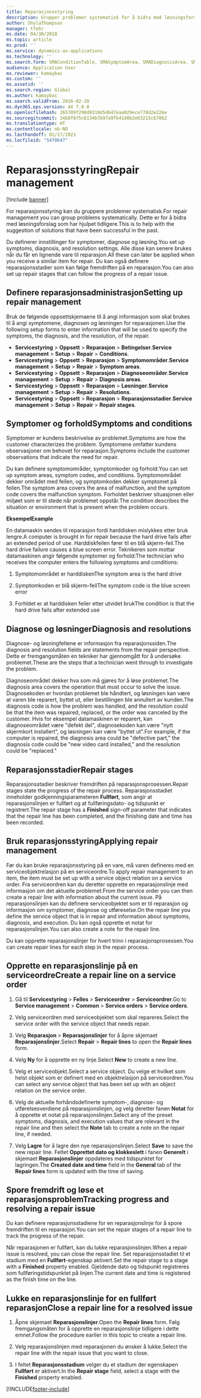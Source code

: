 ```yaml
---
title: Reparasjonsstyring
description: Grupper problemer systematisk for å bidra med løsningsforslag som har hjulpet tidligere.
author: ShylaThompson
manager: tfehr
ms.date: 04/30/2018
ms.topic: article
ms.prod: ''
ms.service: dynamics-ax-applications
ms.technology: ''
ms.search.form: SMAConditionTable, SMASymptomArea, SMADiagnosisArea, SMAResolutionTable, SMARepairStage
audience: Application User
ms.reviewer: kamaybac
ms.custom: ''
ms.assetid: ''
ms.search.region: Global
ms.author: kamaybac
ms.search.validFrom: 2016-02-28
ms.dyn365.ops.version: AX 7.0.0
ms.openlocfilehash: 265709f298d9310d5d647eaa029ece778d2e226e
ms.sourcegitcommit: 34b8f6f5c6134b7b97a9fb41d0b2e63215c67062
ms.translationtype: HT
ms.contentlocale: nb-NO
ms.lasthandoff: 02/17/2021
ms.locfileid: "5470647"
---
```

# <a name="repair-management"></a><span data-ttu-id="4bc50-103">Reparasjonsstyring</span><span class="sxs-lookup"><span data-stu-id="4bc50-103">Repair management</span></span>       

[!include [banner](../includes/banner.md)]


<span data-ttu-id="4bc50-104">For reparasjonsstyring kan du gruppere problemer systematisk.</span><span class="sxs-lookup"><span data-stu-id="4bc50-104">For repair management you can group problems systematically.</span></span> <span data-ttu-id="4bc50-105">Dette er for å bidra med løsningsforslag som har hjulpet tidligere.</span><span class="sxs-lookup"><span data-stu-id="4bc50-105">This is to help with the suggestion of solutions that have been successful in the past.</span></span>

<span data-ttu-id="4bc50-106">Du definerer innstillinger for symptomer, diagnose og løsning.</span><span class="sxs-lookup"><span data-stu-id="4bc50-106">You set up symptoms, diagnosis, and resolution settings.</span></span> <span data-ttu-id="4bc50-107">Alle disse kan senere brukes når du får en lignende vare til reparasjon.</span><span class="sxs-lookup"><span data-stu-id="4bc50-107">All these can later be applied when you receive a similar item for repair.</span></span> <span data-ttu-id="4bc50-108">Du kan også definere reparasjonsstadier som kan følge fremdriften på en reparasjon.</span><span class="sxs-lookup"><span data-stu-id="4bc50-108">You can also set up repair stages that can follow the progress of a repair issue.</span></span>

## <a name="setting-up-repair-management"></a><span data-ttu-id="4bc50-109">Definere reparasjonsadministrasjon</span><span class="sxs-lookup"><span data-stu-id="4bc50-109">Setting up repair management</span></span>

<span data-ttu-id="4bc50-110">Bruk de følgende oppsettskjemaene til å angi informasjon som skal brukes til å angi symptomene, diagnosen og løsningen for reparasjonen.</span><span class="sxs-lookup"><span data-stu-id="4bc50-110">Use the following setup forms to enter information that will be used to specify the symptoms, the diagnosis, and the resolution, of the repair.</span></span>

- <span data-ttu-id="4bc50-111">**Servicestyring** \> **Oppsett** \> **Reparasjon** \> **Betingelser**.</span><span class="sxs-lookup"><span data-stu-id="4bc50-111">**Service management** \> **Setup** \> **Repair** \> **Conditions**.</span></span>
- <span data-ttu-id="4bc50-112">**Servicestyring** \> **Oppsett** \> **Reparasjon** \> **Symptomområder**.</span><span class="sxs-lookup"><span data-stu-id="4bc50-112">**Service management** \> **Setup** \> **Repair** \> **Symptom areas**.</span></span>
-  <span data-ttu-id="4bc50-113">**Servicestyring** \> **Oppsett** \> **Reparasjon** \> **Diagnoseområder**.</span><span class="sxs-lookup"><span data-stu-id="4bc50-113">**Service management** \> **Setup** \> **Repair** \> **Diagnosis areas**.</span></span>
- <span data-ttu-id="4bc50-114">**Servicestyring** \> **Oppsett** \> **Reparasjon** \> **Løsninger**.</span><span class="sxs-lookup"><span data-stu-id="4bc50-114">**Service management** \> **Setup** \> **Repair** \> **Resolutions**.</span></span>
- <span data-ttu-id="4bc50-115">**Servicestyring** \> **Oppsett** \> **Reparasjon** \> **Reparasjonsstadier**.</span><span class="sxs-lookup"><span data-stu-id="4bc50-115">**Service management** \> **Setup** \> **Repair** \> **Repair stages**.</span></span>

## <a name="symptoms-and-conditions"></a><span data-ttu-id="4bc50-116">Symptomer og forhold</span><span class="sxs-lookup"><span data-stu-id="4bc50-116">Symptoms and conditions</span></span>

<span data-ttu-id="4bc50-117">Symptomer er kundens beskrivelse av problemet.</span><span class="sxs-lookup"><span data-stu-id="4bc50-117">Symptoms are how the customer characterizes the problem.</span></span> <span data-ttu-id="4bc50-118">Symptomene omfatter kundens observasjoner om behovet for reparasjon.</span><span class="sxs-lookup"><span data-stu-id="4bc50-118">Symptoms include the customer observations that indicate the need for repair.</span></span>

<span data-ttu-id="4bc50-119">Du kan definere symptomområder, symptomkoder og forhold.</span><span class="sxs-lookup"><span data-stu-id="4bc50-119">You can set up symptom areas, symptom codes, and conditions.</span></span> <span data-ttu-id="4bc50-120">Symptomområdet dekker området med feilen, og symptomkoden dekker symptomet på feilen.</span><span class="sxs-lookup"><span data-stu-id="4bc50-120">The symptom area covers the area of malfunction, and the symptom code covers the malfunction symptom.</span></span> <span data-ttu-id="4bc50-121">Forholdet beskriver situasjonen eller miljøet som er til stede når problemet oppstår.</span><span class="sxs-lookup"><span data-stu-id="4bc50-121">The condition describes the situation or environment that is present when the problem occurs.</span></span>

<span data-ttu-id="4bc50-122">**Eksempel**</span><span class="sxs-lookup"><span data-stu-id="4bc50-122">**Example**</span></span>

<span data-ttu-id="4bc50-123">En datamaskin sendes til reparasjon fordi harddisken mislykkes etter bruk lengre.</span><span class="sxs-lookup"><span data-stu-id="4bc50-123">A computer is brought in for repair because the hard drive fails after an extended period of use.</span></span> <span data-ttu-id="4bc50-124">Harddiskfeilen fører til en blå skjerm-feil.</span><span class="sxs-lookup"><span data-stu-id="4bc50-124">The hard drive failure causes a blue screen error.</span></span> <span data-ttu-id="4bc50-125">Teknikeren som mottar datamaskinen angir følgende symptomer og forhold:</span><span class="sxs-lookup"><span data-stu-id="4bc50-125">The technician who receives the computer enters the following symptoms and conditions:</span></span>

1.  <span data-ttu-id="4bc50-126">Symptomområdet er harddisken</span><span class="sxs-lookup"><span data-stu-id="4bc50-126">The symptom area is the hard drive</span></span>

2.  <span data-ttu-id="4bc50-127">Symptomkoden er blå skjerm-feil</span><span class="sxs-lookup"><span data-stu-id="4bc50-127">The symptom code is the blue screen error</span></span>

3.  <span data-ttu-id="4bc50-128">Forhldet er at harddisken feiler etter utvidet bruk</span><span class="sxs-lookup"><span data-stu-id="4bc50-128">The condition is that the hard drive fails after extended use</span></span>

## <a name="diagnosis-and-resolutions"></a><span data-ttu-id="4bc50-129">Diagnose og løsninger</span><span class="sxs-lookup"><span data-stu-id="4bc50-129">Diagnosis and resolutions</span></span>

<span data-ttu-id="4bc50-130">Diagnose- og løsningfeltene er informasjon fra reparasjonssiden.</span><span class="sxs-lookup"><span data-stu-id="4bc50-130">The diagnosis and resolution fields are statements from the repair perspective.</span></span> <span data-ttu-id="4bc50-131">Dette er fremgangsmåten en tekniker har gjennomgått for å undersøke problemet.</span><span class="sxs-lookup"><span data-stu-id="4bc50-131">These are the steps that a technician went through to investigate the problem.</span></span>

<span data-ttu-id="4bc50-132">Diagnoseområdet dekker hva som må gjøres for å løse problemet.</span><span class="sxs-lookup"><span data-stu-id="4bc50-132">The diagnosis area covers the operation that must occur to solve the issue.</span></span> <span data-ttu-id="4bc50-133">Diagnosekoden er hvordan problemet ble håndtert, og løsningen kan være at varen ble reparert, byttet ut, eller bestillingen ble annullert av kunden.</span><span class="sxs-lookup"><span data-stu-id="4bc50-133">The diagnosis code is how the problem was handled, and the resolution could be that the item was repaired, replaced, or the order was canceled by the customer.</span></span> <span data-ttu-id="4bc50-134">Hvis for eksempel datamaskinen er reparert, kan diagnoseområdet være "defekt del", diagnosekoden kan være "nytt skjermkort installert", og løsningen kan være "byttet ut".</span><span class="sxs-lookup"><span data-stu-id="4bc50-134">For example, if the computer is repaired, the diagnosis area could be "defective part," the diagnosis code could be "new video card installed," and the resolution could be "replaced."</span></span>

## <a name="repair-stages"></a><span data-ttu-id="4bc50-135">Reparasjonsstadier</span><span class="sxs-lookup"><span data-stu-id="4bc50-135">Repair stages</span></span>

<span data-ttu-id="4bc50-136">Reparasjonsstadier beskriver fremdriften på reparasjonsprosessen.</span><span class="sxs-lookup"><span data-stu-id="4bc50-136">Repair stages state the progress of the repair process.</span></span> <span data-ttu-id="4bc50-137">Reparasjonsstadiet inneholder godkjenningsparameteren **Fullført**, som angir at reparasjonslinjen er fullført og at fullføringsdato- og tidspunkt er registrert.</span><span class="sxs-lookup"><span data-stu-id="4bc50-137">The repair stage has a **Finished** sign-off parameter that indicates that the repair line has been completed, and the finishing date and time has been recorded.</span></span>

## <a name="applying-repair-management"></a><span data-ttu-id="4bc50-138">Bruk reparasjonsstyring</span><span class="sxs-lookup"><span data-stu-id="4bc50-138">Applying repair management</span></span>

<span data-ttu-id="4bc50-139">Før du kan bruke reparasjonsstyring på en vare, må varen defineres med en serviceobjektrelasjon på en serviceordre.</span><span class="sxs-lookup"><span data-stu-id="4bc50-139">To apply repair management to an item, the item must be set up with a service object relation on a service order.</span></span> <span data-ttu-id="4bc50-140">Fra serviceordren kan du deretter opprette en reparasjonslinje med informasjon om det aktuelle problemet.</span><span class="sxs-lookup"><span data-stu-id="4bc50-140">From the service order you can then create a repair line with information about the current issue.</span></span> <span data-ttu-id="4bc50-141">På reparasjonslinjen kan du definere serviceobjektet som er til reparasjon og informasjon om symptomer, diagnose og utføreselse.</span><span class="sxs-lookup"><span data-stu-id="4bc50-141">On the repair line you define the service object that is in repair and information about symptoms, diagnosis, and execution.</span></span> <span data-ttu-id="4bc50-142">Du kan også opprette et notat for reparasjonslinjen.</span><span class="sxs-lookup"><span data-stu-id="4bc50-142">You can also create a note for the repair line.</span></span>

<span data-ttu-id="4bc50-143">Du kan opprette reparasjonslinjer for hvert trinn i reparasjonsprosessen.</span><span class="sxs-lookup"><span data-stu-id="4bc50-143">You can create repair lines for each step in the repair process.</span></span>

## <a name="create-a-repair-line-on-a-service-order"></a><span data-ttu-id="4bc50-144">Opprette en reparasjonslinje på en serviceordre</span><span class="sxs-lookup"><span data-stu-id="4bc50-144">Create a repair line on a service order</span></span>

1.  <span data-ttu-id="4bc50-145">Gå til **Servicestyring** \> **Felles** \> **Serviceordrer** \> **Serviceordrer**.</span><span class="sxs-lookup"><span data-stu-id="4bc50-145">Go to **Service management** \> **Common** \> **Service orders** \> **Service orders**.</span></span>

2.  <span data-ttu-id="4bc50-146">Velg serviceordren med serviceobjektet som skal repareres.</span><span class="sxs-lookup"><span data-stu-id="4bc50-146">Select the service order with the service object that needs repair.</span></span>

3.  <span data-ttu-id="4bc50-147">Velg **Reparasjon** \> **Reparasjonslinjer** for å åpne skjemaet **Reparasjonslinjer**.</span><span class="sxs-lookup"><span data-stu-id="4bc50-147">Select **Repair** \> **Repair lines** to open the **Repair lines** form.</span></span>

4.  <span data-ttu-id="4bc50-148">Velg **Ny** for å opprette en ny linje.</span><span class="sxs-lookup"><span data-stu-id="4bc50-148">Select **New** to create a new line.</span></span>

5.  <span data-ttu-id="4bc50-149">Velg et serviceobjekt.</span><span class="sxs-lookup"><span data-stu-id="4bc50-149">Select a service object.</span></span> <span data-ttu-id="4bc50-150">Du velge et hvilket som helst objekt som er definert med en objektrelasjon på serviceordren.</span><span class="sxs-lookup"><span data-stu-id="4bc50-150">You can select any service object that has been set up with an object relation on the service order.</span></span>

6.  <span data-ttu-id="4bc50-151">Velg de aktuelle forhåndsdefinerte symptom-, diagnose- og utførelsesverdiene på reparasjonslinjen, og velg deretter fanen **Notat** for å opprette et notat på reparasjonslinjen.</span><span class="sxs-lookup"><span data-stu-id="4bc50-151">Select any of the preset symptoms, diagnosis, and execution values that are relevant in the repair line and then select the **Note** tab to create a note on the repair line, if needed.</span></span>

7.  <span data-ttu-id="4bc50-152">Velg **Lagre** for å lagre den nye reparasjonslinjen.</span><span class="sxs-lookup"><span data-stu-id="4bc50-152">Select **Save** to save the new repair line.</span></span> <span data-ttu-id="4bc50-153">Feltet **Opprettet dato og klokkeslett** i fanen **Generelt** i skjemaet **Reparasjonslinjer** oppdateres med tidspunktet for lagringen.</span><span class="sxs-lookup"><span data-stu-id="4bc50-153">The **Created date and time** field in the **General** tab of the **Repair lines** form is updated with the time of saving.</span></span>

## <a name="tracking-progress-and-resolving-a-repair-issue"></a><span data-ttu-id="4bc50-154">Spore fremdrift og løse et reparasjonsproblem</span><span class="sxs-lookup"><span data-stu-id="4bc50-154">Tracking progress and resolving a repair issue</span></span>

<span data-ttu-id="4bc50-155">Du kan definere reparasjonsstadiene for en reparasjonslinje for å spore fremdriften til en reparasjon.</span><span class="sxs-lookup"><span data-stu-id="4bc50-155">You can set the repair stages of a repair line to track the progress of the repair.</span></span>

<span data-ttu-id="4bc50-156">Når reparasjonen er fullført, kan du lukke reparasjonslinjen.</span><span class="sxs-lookup"><span data-stu-id="4bc50-156">When a repair issue is resolved, you can close the repair line.</span></span> <span data-ttu-id="4bc50-157">Set reparasjonsstadiet til et stadium med en **Fullført**-egenskap aktivert.</span><span class="sxs-lookup"><span data-stu-id="4bc50-157">Set the repair stage to a stage with a **Finished** property enabled.</span></span> <span data-ttu-id="4bc50-158">Gjeldende dato og tidspunkt registreres som fullføringstidspunktet på linjen.</span><span class="sxs-lookup"><span data-stu-id="4bc50-158">The current date and time is registered as the finish time on the line.</span></span>

## <a name="close-a-repair-line-for-a-resolved-issue"></a><span data-ttu-id="4bc50-159">Lukke en reparasjonslinje for en fullført reparasjon</span><span class="sxs-lookup"><span data-stu-id="4bc50-159">Close a repair line for a resolved issue</span></span>

1.  <span data-ttu-id="4bc50-160">Åpne skjemaet **Reparasjonslinjer**.</span><span class="sxs-lookup"><span data-stu-id="4bc50-160">Open the **Repair lines** form.</span></span> <span data-ttu-id="4bc50-161">Følg fremgangsmåten for å opprette en reparasjonslinje tidligere i dette emnet.</span><span class="sxs-lookup"><span data-stu-id="4bc50-161">Follow the procedure earlier in this topic to create a repair line.</span></span>

2.  <span data-ttu-id="4bc50-162">Velg reparasjonslinjen med reparasjonen du ønsker å lukke.</span><span class="sxs-lookup"><span data-stu-id="4bc50-162">Select the repair line with the repair issue that you want to close.</span></span>

3.  <span data-ttu-id="4bc50-163">I feltet **Reparasjonsstadium** velger du et stadium der egenskapen **Fullført** er aktivert.</span><span class="sxs-lookup"><span data-stu-id="4bc50-163">In the **Repair stage** field, select a stage with the **Finished** property enabled.</span></span>

  




[!INCLUDE[footer-include](../../includes/footer-banner.md)]